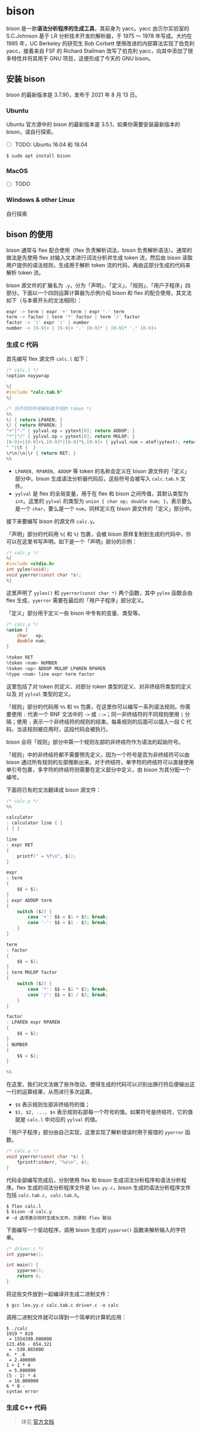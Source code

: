 # bison

bison 是一款**语法分析程序的生成工具**，其前身为 yacc。yacc 由贝尔实验室的 S.C.Johnson 基于 LR 分析技术开发的解析器，于 1975 ～ 1978 年写成。大约在 1985 年，UC Berkeley 的研究生 Bob Corbett 使用改进的内部算法实现了伯克利 yacc，接着来自 FSF 的 Richard Stallman 改写了伯克利 yacc，向其中添加了很多特性并将其用于 GNU 项目，这便形成了今天的 GNU bison。

## 安装 bison

bison 的最新版本是 3.7.90，发布于 2021 年 8 月 13 日。

### Ubuntu

Ubuntu 官方源中的 bison 的最新版本是 3.5.1，如果你需要安装最新版本的 bison，请自行探索。

- [ ] TODO: Ubuntu 16.04 和 18.04

```shell
$ sudo apt install bison
```

### MacOS

- [ ] TODO

### Windows & other Linux

自行探索

## bison 的使用

bison 通常与 flex 配合使用（flex 负责解析词法，bison 负责解析语法）。通常的做法是先使用 flex 对输入文本进行词法分析并生成 token 流，然后由 bison 读取用户提供的语法规则，生成用于解析 token 流的代码，再由这部分生成的代码来解析 token 流。

bison 源文件的扩展名为 `.y`，分为「声明」、「定义」、「规则」、「用户子程序」四部分。下面以一个四则运算计算器为示例介绍 bison 和 flex 的配合使用，其文法如下（与本章开头的文法相同）：

```c
expr -> term | expr '+' term | expr '-' term
term -> factor | term '*' factor | term '/' factor
factor -> '(' expr ')' | number
number -> [0-9]+ | [0-9]+ '.' [0-9]* | [0-9]* '.' [0-9]+
```

### 生成 C 代码

首先编写 flex 源文件 `calc.l` 如下：

```c
/* calc.l */
%option noyywrap

%{
#include "calc.tab.h"
%}

/* 将不同的符号解析成不同的 token */
%%
\( { return LPAREN; }
\) { return RPAREN; }
"+"|"-" { yylval.op = yytext[0]; return ADDOP; }
"*"|"/" { yylval.op = yytext[0]; return MULOP; }
[0-9]+|[0-9]+\.[0-9]*|[0-9]*\.[0-9]+ { yylval.num = atof(yytext); return NUMBER; }
" "|\t {  }
\r\n|\n|\r { return RET; }
%%
```

- `LPAREN, RPAREN, ADDOP` 等 token 的名称会定义在 bison 源文件的「定义」部分中。bison 生成语法分析器代码后，这些符号会被写入 `calc.tab.h` 文件。
- `yylval` 是 flex 的全局变量，用于在 flex 和 bison 之间传值，其默认类型为 `int`。这里的 `yylval` 的类型为 `union { char op; double num; }`，表示要么是一个 `char`，要么是一个 `num`，同样定义在 bison 源文件的「定义」部分中。

接下来要编写 bison 的源文件 `calc.y`。

「声明」部分的代码用 `%{` 和 `%}` 包裹，会被 bison 原样复制到生成的代码中，你可以在这里书写声明。如下是一个「声明」部分的示例：

```c
/* calc.y */
%{
#include <stdio.h>
int yylex(void);
void yyerror(const char *s);
%}
```

这里声明了 `yylex()` 和 `yyerror(const char *)` 两个函数，其中 `yylex` 函数会由 flex 生成，`yyerror` 需要在最后的「用户子程序」部分定义。

「定义」部分用于定义一些 bison 中专有的变量、类型等。

```c
/* calc.y */
%union {
    char   op;
    double num;
}

%token RET
%token <num> NUMBER
%token <op> ADDOP MULOP LPAREN RPAREN
%type <num> line expr term factor
```

这里包括了对 token 的定义、对部分 token 类型的定义、对非终结符类型的定义以及 对 `yylval` 类型的定义。

「规则」部分的代码用 `%%` 和 `%%` 包裹，在这里你可以编写一系列语法规则。你需要使用 `:` 代表一个 BNF 文法中的 `->` 或 `::=`；同一非终结符的不同规则使用 `|` 分隔；使用 `;` 表示一个非终结符的规则的结束。每条规则的后面可以插入一段 C 代码，当该规则被应用时，这段代码会被执行。

bison 会将「规则」部分中第一个规则左部的非终结符作为语法的起始符号。

「规则」中的非终结符都不需要预先定义，因为一个符号是否为非终结符可以由 bison 通过所有规则的左部推断出来。对于终结符，单字符的终结符可以直接使用单引号包裹，多字符的终结符则需要在定义部分中定义，由 bison 为其分配一个编号。

下面将已有的文法翻译成 bison 源文件：

```c
/* calc.y */
%%

calculator
: calculator line { }
| { }

line
: expr RET
{
    printf(" = %f\n", $1);
}

expr
: term
{
    $$ = $1;
}
| expr ADDOP term
{
    switch ($2) {
        case '+': $$ = $1 + $3; break;
        case '-': $$ = $1 - $3; break;
    }
}

term
: factor
{
    $$ = $1;
}
| term MULOP factor
{
    switch ($2) {
        case '*': $$ = $1 * $3; break;
        case '/': $$ = $1 / $3; break;
    }
}

factor
: LPAREN expr RPAREN
{
    $$ = $2;
}
| NUMBER
{
    $$ = $1;
}

%%
```

在这里，我们对文法做了些许改动，使得生成的代码可以识别出换行符后便输出这一行的运算结果，从而进行多次运算。

- `$$` 表示规则左部非终结符的值；
- `$1, $2, ..., $n` 表示规则右部每一个符号的值。如果符号是终结符，它的值就是 `calc.l` 中对应的 `yylval` 的值。

「用户子程序」部分由自己实现，这里实现了解析错误时用于报错的 `yyerror` 函数。

```c
/* calc.y */
void yyerror(const char *s) {
    fprintf(stderr, "%s\n", s);
}
```

代码全部编写完成后，分别使用 flex 和 bison 生成词法分析程序和语法分析程序。flex 生成的词法分析程序文件是 `lex.yy.c`，bison 生成的语法分析程序文件包括 `calc.tab.c, calc.tab.h`。

```shell
$ flex calc.l
$ bison -d calc.y
# -d 选项表示同时生成头文件，方便和 flex 联动
```

下面编写一个驱动程序，调用 bison 生成的 `yyparse()` 函数来解析输入的字符串。

```c
/* driver.c */
int yyparse();

int main() {
    yyparse();
    return 0;
}
```

将这些文件放到一起编译并生成二进制文件：

```shell
$ gcc lex.yy.c calc.tab.c driver.c -o calc
```

调用二进制文件就可以得到一个简单的计算机应用：

```shell
$ ./calc
1919 * 810
 = 1554390.000000
123.456 - 654.321
 = -530.865000
4. * .6
 = 2.400000
1 + 1 * 4
 = 5.000000
(5 - 1) * 4
 = 16.000000
6 * 0 -
syntax error
```

### 生成 C++ 代码

> 详见 [官方文档](https://www.gnu.org/software/bison/manual/)